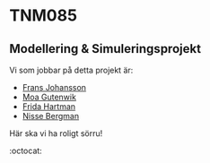 # TNM085
## Modellering &amp; Simuleringsprojekt

Vi som jobbar på detta projekt är:
* [Frans Johansson](https://www.facebook.com/fransoskarjohansson)
* [Moa Gutenwik](https://www.facebook.com/moa.gutenwiik)
* [Frida Hartman](https://www.facebook.com/frida.hartman)
* [Nisse Bergman](https://www.facebook.com/nisse.bergman.3)


Här ska vi ha roligt sörru!

:octocat:
